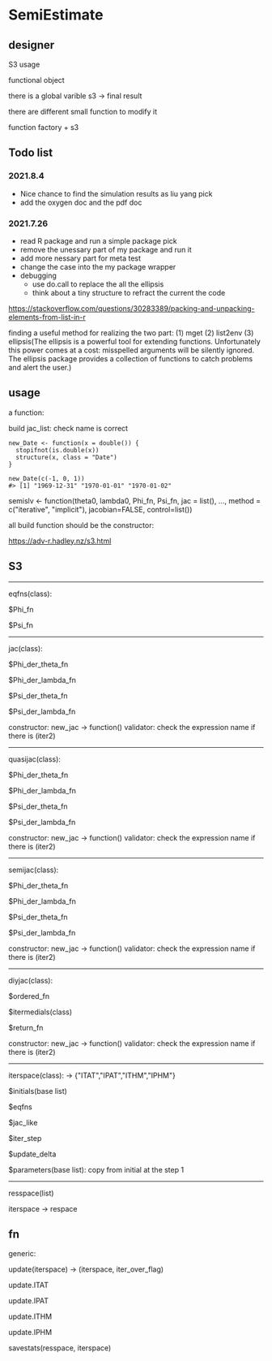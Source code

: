 # SemiEstimate

## designer

S3 usage

functional object

there is a global varible s3 -> final result

there are different small function to modify it

function factory + s3

## Todo list

### 2021.8.4

- Nice chance to find the simulation results as liu yang pick
- add the oxygen doc and the pdf doc

### 2021.7.26

- read R package and run a simple package pick
- remove the unessary part of my package and run it
- add more nessary part for meta test
- change the case into the my package wrapper
- debugging
  - use do.call to replace the all the ellipsis
  - think about a tiny structure to refract the current the code

https://stackoverflow.com/questions/30283389/packing-and-unpacking-elements-from-list-in-r

finding a useful method for realizing the two part: (1) mget (2) list2env (3) ellipsis(The ellipsis is a powerful tool for extending functions. Unfortunately this power comes at a cost: misspelled arguments will be silently ignored. The ellipsis package provides a collection of functions to catch problems and alert the user.)

## usage

a function:

build jac_list: check name is correct

```
new_Date <- function(x = double()) {
  stopifnot(is.double(x))
  structure(x, class = "Date")
}

new_Date(c(-1, 0, 1))
#> [1] "1969-12-31" "1970-01-01" "1970-01-02"
```

semislv <- function(theta0, lambda0, Phi_fn, Psi_fn, jac = list(), ...,
method = c("iterative", "implicit"), jacobian=FALSE, control=list())

all build function should be the constructor:

https://adv-r.hadley.nz/s3.html

## S3

---

eqfns(class):

$Phi_fn

$Psi_fn

---

jac(class):

$Phi_der_theta_fn

$Phi_der_lambda_fn

$Psi_der_theta_fn

$Psi_der_lambda_fn

constructor: new_jac -> function()
validator: check the expression name if there is (iter2)

---

quasijac(class):

$Phi_der_theta_fn

$Phi_der_lambda_fn

$Psi_der_theta_fn

$Psi_der_lambda_fn

constructor: new_jac -> function()
validator: check the expression name if there is (iter2)

---

semijac(class):

$Phi_der_theta_fn

$Phi_der_lambda_fn

$Psi_der_theta_fn

$Psi_der_lambda_fn

constructor: new_jac -> function()
validator: check the expression name if there is (iter2)

---

diyjac(class):

$ordered_fn

$itermedials(class)

$return_fn

constructor: new_jac -> function()
validator: check the expression name if there is (iter2)

---

iterspace(class): -> {"ITAT","IPAT","ITHM","IPHM"}

$initials(base list)

$eqfns

$jac_like

$iter_step

$update_delta

$parameters(base list): copy from initial at the step 1

---

resspace(list)

iterspace -> respace

## fn

generic:

update(iterspace) -> (iterspace, iter_over_flag)

update.ITAT

update.IPAT

update.ITHM

update.IPHM

savestats(resspace, iterspace)
